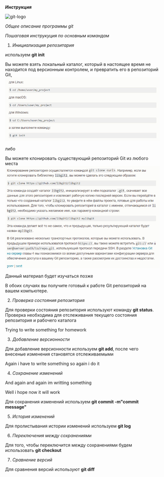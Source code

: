 ***Инструкция***  

![git-logo](../%D1%81%D0%B5%D0%BC%D0%B8%D0%BD%D0%B0%D1%804/git-logo.png)





_Общее описание программы git_

*Пошаговая инструкуция по основным командам*

1. _Инициализация репозитария_

используем **git init**

 Вы можете взять локальный каталог, который в настоящее время не находится под версионным контролем, и превратить его в репозиторий Git,
 ![создание](%D1%81%D0%BE%D0%B7%D0%B4%D0%B0%D0%BD%D0%B8%D0%B5.png)

 
  либо


Вы можете клонировать существующий репозиторий Git из любого места
![клонирование](%D0%BA%D0%BB%D0%BE%D0%BD%D0%B8%D1%80%D0%BE%D0%B2%D0%B0%D0%BD%D0%B8%D0%B5.png)



Данный материал будет изучаться позже

В обоих случаях вы получите готовый к работе Git репозиторий на вашем компьютере.


2. _Проверка состояния репозитория_

Для проверки состояния репозитория используют команду **git status**. Проверка необходима для отслеживания текущего состояния репозитория и рабочего каталога  

Trying to write  something for homework 

3. _Добавление версионности_

Для добавление версионности используем **git add**, после чего внесеные изменения становятся отслеживаемыми 

Again i have to write something so again i  do it 

4. _Сохранение изменений_ 

And again and again im writting something 

Well i hope now it will work

Для сохранения изменений используем **git commit -m"commit message"** 

5. _История изменений_

Для пролистывания истории изменений используем **git log**

6. _Переключения между сохранениями_

Для того, чтобы переключится между сохранениями будем использовать **git checkout**

7. _Сравнение версий_

Для сравнения версий используют  **git diff**


